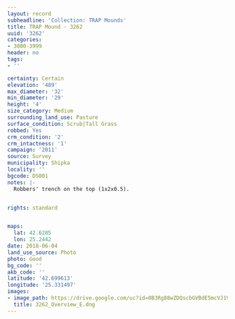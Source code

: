 ```yaml
---
layout: record
subheadline: 'Collection: TRAP Mounds'
title: TRAP Mound - 3262
uuid: '3262'
categories:
- 3000-3999
header: no
tags:
- ''

certainty: Certain
elevation: '489'
max_diameter: '32'
min_diameter: '29'
height: '4'
size_category: Medium
surrounding_land_use: Pasture
surface_condition: Scrub|Tall Grass
robbed: Yes
crm_condition: '2'
crm_intactness: '1'
campaign: '2011'
source: Survey
municipality: Shipka
locality: ''
bgcode: DS001
notes: |-
  Robbers' trench on the top (1x2x0.5).


rights: standard


maps:
  lat: 42.6285
  lon: 25.2442
date: 2018-06-04
land_use_source: Photo
photo: Good
bg_code: ''
akb_code: ''
latitude: '42.699613'
longitude: '25.331497'
images:
- image_path: https://drive.google.com/uc?id=0B3Rg88wZDQscbGVBdE5mcVJ1VXM
  title: 3262_Overview_E.dng
---
```

